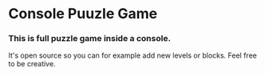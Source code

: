 # Console Puuzle Game

### This is full puzzle game inside a console.

It's open source so you can for example add new levels or blocks. Feel free to be creative.
